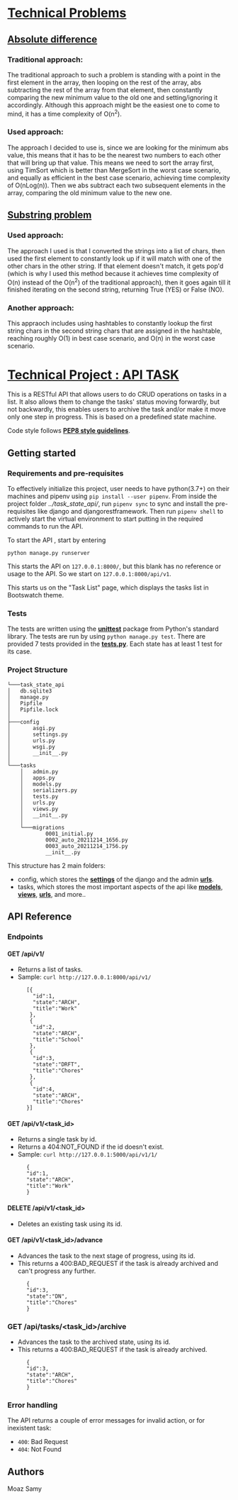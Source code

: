 # [**Technical Problems**](https://github.com/MoazSamy/Backend-Task/tree/main/Technical%20problems)

## [**Absolute difference**](https://github.com/MoazSamy/Backend-Task/blob/main/Technical%20problems/absolute_difference.py)

### Traditional approach:
The traditional approach to such a problem is standing with a point in the first element in the array, then looping on the rest of the array, abs subtracting the rest of the array from that element, then constantly comparing the new minimum value to the old one and setting/ignoring it accordingly.
Although this approach might be the easiest one to come to mind, it has a time complexity of O(n<sup>2</sup>).

### Used approach:
The approach I decided to use is, since we are looking for the minimum abs value, this means that it has to be the nearest two numbers to each other that will bring up that value.
This means we need to sort the array first, using TimSort which is better than MergeSort in the worst case scenario, and equally as efficient in the best case scenario, achieving time complexity of O(nLog(n)).
Then we abs subtract each two subsequent elements in the array, comparing the old minimum value to the new one.


## [**Substring problem**](https://github.com/MoazSamy/Backend-Task/blob/main/Technical%20problems/substring_WL.py)

### Used approach:
The approach I used is that I converted the strings into a list of chars, then used the first element to constantly look up if it will match with one of the other chars in the other string. If that element doesn't match, it gets pop'd (which is why I used this method because it achieves time complexity of O(n) instead of the O(n<sup>2</sup>) of the traditional approach), then it goes again till it finished iterating on the second string, returning True (YES) or False (NO).

### Another approach:
This appraoch includes using hashtables to constantly lookup the first string chars in the second string chars that are assigned in the hashtable, reaching roughly O(1) in best case scenario, and O(n) in the worst case scenario.



# [**Technical Project : API TASK**](https://github.com/MoazSamy/Backend-Task/tree/main/Technical%20project/task_state_api)
This is a RESTful API that allows users to do CRUD operations on tasks in a list. It also allows them to change the tasks' status moving forwardly, but not backwardly, this enables users to archive the task and/or make it move only one step in progress. This is based on a predefined state machine.

Code style follows [**PEP8 style guidelines**](https://www.python.org/dev/peps/pep-0008/).

## Getting started
### Requirements and pre-requisites
To effectively initialize this project, user needs to have python(3.7+) on their machines and pipenv using `pip install --user pipenv`.
From inside the project folder *../task_state_api/*, run `pipenv sync` to sync and install the pre-requisites like django and djangorestframework.
Then run `pipenv shell` to actively start the virtual environment to start putting in the required commands to run the API.

To start the API , start by entering
```
python manage.py runserver
```
This starts the API on `127.0.0.1:8000/`, but this blank has no reference or usage to the API.
So we start on `127.0.0.1:8000/api/v1`.

This starts us on the "Task List" page, which displays the tasks list in Bootswatch theme.


### Tests
The tests are written using the [**unittest**](https://docs.python.org/2/library/unittest.html) package from Python's standard library. 
The tests are run by using `python manage.py test`.
There are provided 7 tests provided in the [**tests.py**](https://github.com/MoazSamy/Backend-Task/blob/main/Technical%20project/task_state_api/tasks/tests.py).
Each state has at least 1 test for its case.

### Project Structure
    └───task_state_api
    │   db.sqlite3
    │   manage.py
    │   Pipfile
    │   Pipfile.lock
    │
    ├───config
    │       asgi.py
    │       settings.py
    │       urls.py
    │       wsgi.py
    │       __init__.py
    │
    └───tasks
        │   admin.py
        │   apps.py
        │   models.py
        │   serializers.py
        │   tests.py
        │   urls.py
        │   views.py
        │   __init__.py
        │
        └───migrations
                0001_initial.py
                0002_auto_20211214_1656.py
                0003_auto_20211214_1756.py
                __init__.py
This structure has 2 main folders:
* config, which stores the [**settings**](https://github.com/MoazSamy/Backend-Task/blob/main/Technical%20project/task_state_api/config/settings.py) of the django and the admin [**urls**](https://github.com/MoazSamy/Backend-Task/blob/main/Technical%20project/task_state_api/config/urls.py).
* tasks, which stores the most important aspects of the api like [**models**](https://github.com/MoazSamy/Backend-Task/blob/main/Technical%20project/task_state_api/tasks/models.py), [**views**](https://github.com/MoazSamy/Backend-Task/blob/main/Technical%20project/task_state_api/tasks/views.py), [**urls**](https://github.com/MoazSamy/Backend-Task/blob/main/Technical%20project/task_state_api/tasks/urls.py), and more..


## API Reference
### Endpoints
#### GET /api/v1/
* Returns a list of tasks.
* Sample: `curl http://127.0.0.1:8000/api/v1/`
```
      [{
        "id":1,
        "state":"ARCH",
        "title":"Work"
       },
       {
        "id":2,
        "state":"ARCH",
        "title":"School"
       },
       {
        "id":3,
        "state":"DRFT",
        "title":"Chores"
       },
       {
        "id":4,
        "state":"ARCH",
        "title":"Chores"
      }]
```

#### GET /api/v1/<task_id>
* Returns a single task by id.
* Returns a 404:NOT_FOUND if the id doesn't exist.
* Sample: `curl http://127.0.0.1:5000/api/v1/1/`
```
      {
      "id":1,
      "state":"ARCH",
      "title":"Work"
      }
```

#### DELETE /api/v1/<task_id>
* Deletes an existing task using its id.

#### GET /api/v1/<task_id>/advance
* Advances the task to the next stage of progress, using its id.
* This returns a 400:BAD_REQUEST if the task is already archived and can't progress any further.
```
      {
      "id":3,
      "state":"DN",
      "title":"Chores"
      }
```

### GET /api/tasks/<task_id>/archive
* Advances the task to the archived state, using its id.
* This returns a 400:BAD_REQUEST if the task is already archived.
```
      {
      "id":3,
      "state":"ARCH",
      "title":"Chores"
      }
```

### Error handling
The API returns a couple of error messages for invalid action, or for inexistent task:
* `400`: Bad Request
* `404`: Not Found

## Authors
Moaz Samy
